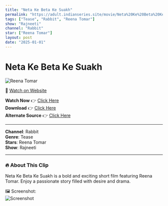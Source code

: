 ```yaml
---
title: "Neta Ke Beta Ke Suakh"
permalink: "https://adult.indianseries.site/movie/Neta%20Ke%20Beta%20Ke%20Suakh"
tags: ["Tease", "Rabbit", "Reena Tomar"]
show: "Rajneeti"
channel: "Rabbit"
star: ["Reena Tomar"]
layout: post
date: "2025-01-01"
---
```


# Neta Ke Beta Ke Suakh

![Reena Tomar](https://shorts.desisins.com/wp-content/uploads/2024/11/Reena-Tomar-Rajneeti-Rabbit-DesiSins.com_.jpg)

🔗 [Watch on Website](https://adult.indianseries.site/movie/Neta%20Ke%20Beta%20Ke%20Suakh)

**Watch Now** 👉 [Click Here](https://adult.indianseries.site/movie/Neta%20Ke%20Beta%20Ke%20Suakh)  
**Download** 👉 [Click Here](https://adult.indianseries.site/movie/Neta%20Ke%20Beta%20Ke%20Suakh)  
**Alternate Source** 👉 [Click Here](https://adult.indianseries.site/movie/Neta%20Ke%20Beta%20Ke%20Suakh)

---

**Channel**: Rabbit  
**Genre**: Tease  
**Stars**: Reena Tomar  
**Show**: Rajneeti

---

### 🔥 About This Clip

Neta Ke Beta Ke Suakh is a bold and exciting short film featuring Reena Tomar. Enjoy a passionate story filled with desire and drama.
 
🖼️ Screenshot:  
![Screenshot](https://shorts.desisins.com/wp-content/uploads/2024/11/Reena-Tomar-Rajneeti-Rabbit-DesiSins.com_.jpg)

